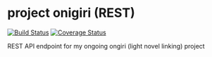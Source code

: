 project onigiri (REST)
======================

[![Build Status](https://travis-ci.org/cloudiirain/rest_onigiri.svg?branch=master)](https://travis-ci.org/cloudiirain/rest_onigiri)
[![Coverage Status](https://coveralls.io/repos/cloudiirain/rest_onigiri/badge.svg?branch=master&service=github)](https://coveralls.io/github/cloudiirain/rest_onigiri?branch=master)

REST API endpoint for my ongoing ongiri (light novel linking) project